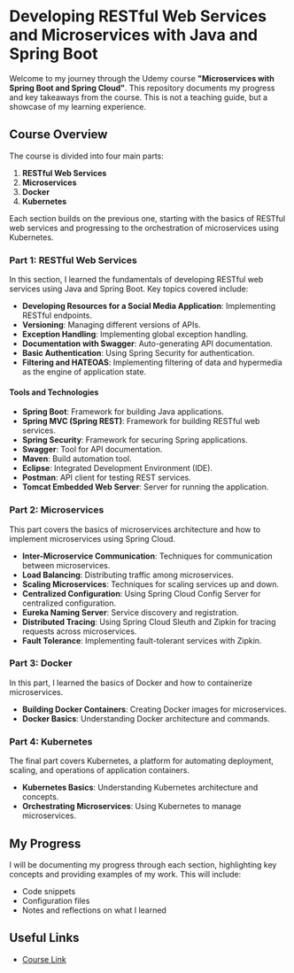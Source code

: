 # Developing RESTful Web Services and Microservices with Java and Spring Boot

Welcome to my journey through the Udemy course **"Microservices with Spring Boot and Spring Cloud"**. This repository documents my progress and key takeaways from the course. This is not a teaching guide, but a showcase of my learning experience.

## Course Overview

The course is divided into four main parts:

1. **RESTful Web Services**
2. **Microservices**
3. **Docker**
4. **Kubernetes**

Each section builds on the previous one, starting with the basics of RESTful web services and progressing to the orchestration of microservices using Kubernetes.

### Part 1: RESTful Web Services

In this section, I learned the fundamentals of developing RESTful web services using Java and Spring Boot. Key topics covered include:

- **Developing Resources for a Social Media Application**: Implementing RESTful endpoints.
- **Versioning**: Managing different versions of APIs.
- **Exception Handling**: Implementing global exception handling.
- **Documentation with Swagger**: Auto-generating API documentation.
- **Basic Authentication**: Using Spring Security for authentication.
- **Filtering and HATEOAS**: Implementing filtering of data and hypermedia as the engine of application state.

#### Tools and Technologies

- **Spring Boot**: Framework for building Java applications.
- **Spring MVC (Spring REST)**: Framework for building RESTful web services.
- **Spring Security**: Framework for securing Spring applications.
- **Swagger**: Tool for API documentation.
- **Maven**: Build automation tool.
- **Eclipse**: Integrated Development Environment (IDE).
- **Postman**: API client for testing REST services.
- **Tomcat Embedded Web Server**: Server for running the application.

### Part 2: Microservices

This part covers the basics of microservices architecture and how to implement microservices using Spring Cloud.

- **Inter-Microservice Communication**: Techniques for communication between microservices.
- **Load Balancing**: Distributing traffic among microservices.
- **Scaling Microservices**: Techniques for scaling services up and down.
- **Centralized Configuration**: Using Spring Cloud Config Server for centralized configuration.
- **Eureka Naming Server**: Service discovery and registration.
- **Distributed Tracing**: Using Spring Cloud Sleuth and Zipkin for tracing requests across microservices.
- **Fault Tolerance**: Implementing fault-tolerant services with Zipkin.

### Part 3: Docker

In this part, I learned the basics of Docker and how to containerize microservices.

- **Building Docker Containers**: Creating Docker images for microservices.
- **Docker Basics**: Understanding Docker architecture and commands.

### Part 4: Kubernetes

The final part covers Kubernetes, a platform for automating deployment, scaling, and operations of application containers.

- **Kubernetes Basics**: Understanding Kubernetes architecture and concepts.
- **Orchestrating Microservices**: Using Kubernetes to manage microservices.

## My Progress

I will be documenting my progress through each section, highlighting key concepts and providing examples of my work. This will include:

- Code snippets
- Configuration files
- Notes and reflections on what I learned

## Useful Links

- [Course Link](https://www.udemy.com/course/microservices-with-spring-boot-and-spring-cloud/?couponCode=LEADERSALE24B)

